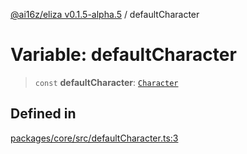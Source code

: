 [@ai16z/eliza v0.1.5-alpha.5](../index.md) / defaultCharacter

# Variable: defaultCharacter

> `const` **defaultCharacter**: [`Character`](../type-aliases/Character.md)

## Defined in

[packages/core/src/defaultCharacter.ts:3](https://github.com/DamoclesLabs/NyxAgent/blob/main/packages/core/src/defaultCharacter.ts#L3)
